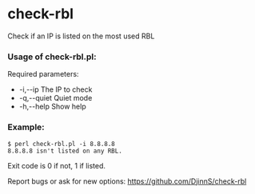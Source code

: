 <h1>check-rbl</h1>

Check if an IP is listed on the most used RBL

<h3>Usage of check-rbl.pl:</h3>

Required parameters:
	<ul>
		<li>-i,--ip         The IP to check</li>
		<li>-q,--quiet      Quiet mode</li>
		<li>-h,--help       Show help</li>
	</ul>

<h3>Example:</h3>

	$ perl check-rbl.pl -i 8.8.8.8
	8.8.8.8 isn't listed on any RBL.

Exit code is 0 if not, 1 if listed.

Report bugs or ask for new options: https://github.com/DjinnS/check-rbl

